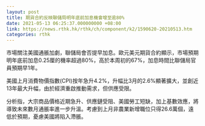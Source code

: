 ```yaml
---
layout: post
title: 期貨合約反映聯儲局明年底前加息機會增至逾80%
date: 2021-05-13 06:25:37.000000000 +08:00
link: https://news.rthk.hk/rthk/ch/component/k2/1590620-20210513.htm
categories: rthk
---
```


市場關注美國通脹加劇，聯儲局會否提早加息。歐元美元期貨合約顯示，市場預期明年底前加息0.25厘的機率超過80%，高於本周初的67%，加息時間比聯儲局官員預期早1年。

美國上月消費物價指數(CPI)按年急升4.2%，升幅比3月的2.6%顯著擴大，並創近13年最大升幅，由於經濟重啟推動需求，但供應受限。

分析指，大宗商品價格近期急升、供應鏈受阻、美國勞工短缺，加上基數效應，將導致未來數月通脹率進一步升溫。考慮到上月非農業新增職位只得26.6萬個，遠低於預期，憂慮美國將陷入滯脹。
